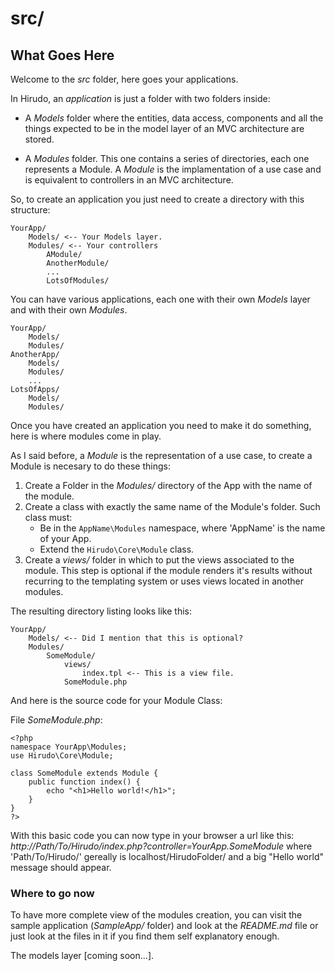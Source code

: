 src/
====

What Goes Here
--------------

Welcome to the *src* folder, here goes your applications.

In Hirudo, an *application* is just a folder with two folders inside:

* A *Models* folder where the entities, data access, components and all the things 
expected to be in the model layer of an MVC architecture are stored. 

* A *Modules* folder. This one contains a series of directories, each one represents
a Module. A *Module* is the implamentation of a use case and is equivalent to
controllers in an MVC architecture.

So, to create an application you just need to create a directory with this structure:

    YourApp/
        Models/ <-- Your Models layer.
        Modules/ <-- Your controllers
            AModule/
            AnotherModule/
            ...
            LotsOfModules/

You can have various applications, each one with their own *Models* layer and with their
own *Modules*.

    YourApp/
        Models/
        Modules/
    AnotherApp/
        Models/
        Modules/
        ...
    LotsOfApps/
        Models/
        Modules/

Once you have created an application you need to make it do something, here is
where modules come in play. 

As I said before, a *Module* is the representation of a use case, to create a Module
is necesary to do these things:

1. Create a Folder in the *Modules/* directory of the App with the name of the module.
2. Create a class with exactly the same name of the Module's folder. Such class must:
    * Be in the `AppName\Modules` namespace, where 'AppName' is the name of your App.
    * Extend the `Hirudo\Core\Module` class.
3. Create a *views/* folder in which to put the views associated to the module. This
step is optional if the module renders it's results without recurring to
the templating system or uses views located in another modules.

The resulting directory listing looks like this:

    YourApp/
        Models/ <-- Did I mention that this is optional?
        Modules/
            SomeModule/
                views/
                    index.tpl <-- This is a view file.
                SomeModule.php

And here is the source code for your Module Class:

File *SomeModule.php*:

    <?php
    namespace YourApp\Modules;
    use Hirudo\Core\Module;

    class SomeModule extends Module {
        public function index() {
            echo "<h1>Hello world!</h1>";
        }
    }
    ?>

With this basic code you can now type in your browser a url like this: 
*http://Path/To/Hirudo/index.php?controller=YourApp.SomeModule* where 'Path/To/Hirudo/'
gereally is localhost/HirudoFolder/ and a big "Hello world" message should appear.

### Where to go now

To have more complete view of the modules creation, you can visit the sample application
(*SampleApp/* folder) and look at the *README.md* file or just look at the files in it if you
find them self explanatory enough. 

The models layer [coming soon...].